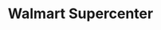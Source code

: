 ---
title: "Walmart Supercenter"
url: /washington/walmart-supercenter-riggs-road-northeast/
shop: Supermarkt
---